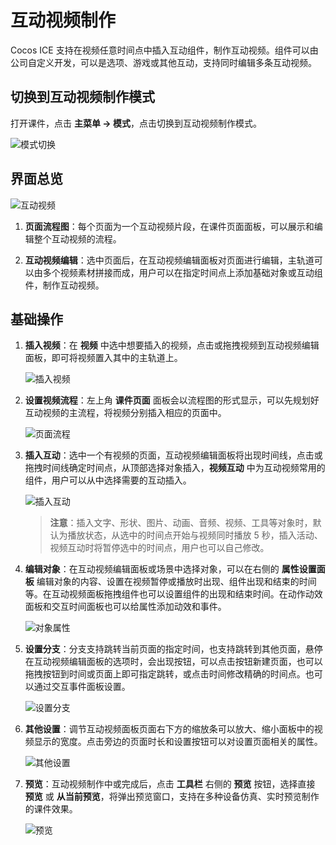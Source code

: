 # 互动视频制作

Cocos ICE 支持在视频任意时间点中插入互动组件，制作互动视频。组件可以由公司自定义开发，可以是选项、游戏或其他互动，支持同时编辑多条互动视频。

## 切换到互动视频制作模式

打开课件，点击 **主菜单 -> 模式**，点击切换到互动视频制作模式。

![模式切换](../img/Mode_switch.png)

## 界面总览

![互动视频](img/interactive_video.png)

1. **页面流程图**：每个页面为一个互动视频片段，在课件页面面板，可以展示和编辑整个互动视频的流程。

2. **互动视频编辑**：选中页面后，在互动视频编辑面板对页面进行编辑，主轨道可以由多个视频素材拼接而成，用户可以在指定时间点上添加基础对象或互动组件，制作互动视频。

## 基础操作

1. **插入视频**：在 **视频** 中选中想要插入的视频，点击或拖拽视频到互动视频编辑面板，即可将视频置入其中的主轨道上。

    ![插入视频](../getting-started/make-interactive-video/img/interactive_video1.png)

2. **设置视频流程**：左上角 **课件页面** 面板会以流程图的形式显示，可以先规划好互动视频的主流程，将视频分别插入相应的页面中。

    ![页面流程](../getting-started/make-interactive-video/img/page_flow.png)

3. **插入互动**：选中一个有视频的页面，互动视频编辑面板将出现时间线，点击或拖拽时间线确定时间点，从顶部选择对象插入，**视频互动** 中为互动视频常用的组件，用户可以从中选择需要的互动插入。

    ![插入互动](../getting-started/make-interactive-video/img/interactive_video2.png)

    > **注意**：插入文字、形状、图片、动画、音频、视频、工具等对象时，默认为播放状态，从选中的时间点开始与视频同时播放 5 秒，插入活动、视频互动时将暂停选中的时间点，用户也可以自己修改。

4. **编辑对象**：在互动视频编辑面板或场景中选择对象，可以在右侧的 **属性设置面板** 编辑对象的内容、设置在视频暂停或播放时出现、组件出现和结束的时间等。在互动视频面板拖拽组件也可以设置组件的出现和结束时间。在动作动效面板和交互时间面板也可以给属性添加动效和事件。

    ![对象属性](../getting-started/make-interactive-video/img/interactive_video3.png)

5. **设置分支**：分支支持跳转当前页面的指定时间，也支持跳转到其他页面，悬停在互动视频编辑面板的选项时，会出现按钮，可以点击按钮新建页面，也可以拖拽按钮到时间或页面上即可指定跳转，或点击时间修改精确的时间点。也可以通过交互事件面板设置。

    ![设置分支](../getting-started/make-interactive-video/img/option.gif)

6. **其他设置**：调节互动视频面板页面右下方的缩放条可以放大、缩小面板中的视频显示的宽度。点击旁边的页面时长和设置按钮可以对设置页面相关的属性。

    ![其他设置](../getting-started/make-interactive-video/img/others.png)

7. **预览**：互动视频制作中或完成后，点击 **工具栏** 右侧的 **预览** 按钮，选择直接 **预览** 或 **从当前预览**，将弹出预览窗口，支持在多种设备仿真、实时预览制作的课件效果。

    ![预览](../img/Preview.png)
